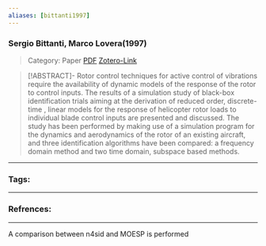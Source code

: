 ```yaml
---
aliases: [bittanti1997]
---
```


### Sergio Bittanti, Marco Lovera(1997)

>Category: Paper
>[PDF](bittanti1997.pdf)
>[Zotero-Link](zotero://select/items/@bittanti1997)

>[!ABSTRACT]-
>Rotor control techniques for active control of vibrations require the availability of dynamic models of the response of the rotor to control inputs. The results of a simulation study of black-box identification trials aiming at the derivation of reduced order, discrete-time , linear models for the response of helicopter rotor loads to individual blade control inputs are presented and discussed. The study has been performed by making use of a simulation program for the dynamics and aerodynamics of the rotor of an existing aircraft, and three identification algorithms have been compared: a frequency domain method and two time domain, subspace based methods.

---

### Tags:


---
### Refrences:


---

A comparison between n4sid and MOESP is performed